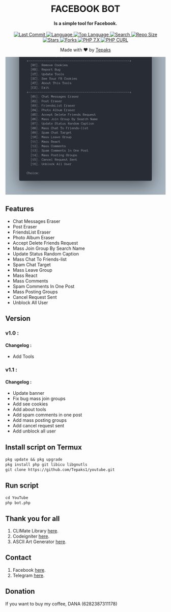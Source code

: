 <h1 align="center">
  FACEBOOK BOT
</h1>
<h4 align="center">
  Is a simple tool for Facebook.
</h4>
<div align="center">
  <a href="https://github.com/Tepaks1/youtube.git">
    <img alt="Last Commit" src="https://img.shields.io/github/last-commit/Tepaks1/youtube.svg"/>
  </a>
  <a href="https://github.com/Tepaks1/youtube.git">
    <img alt="Language" src="https://img.shields.io/github/languages/count/Tepaks1/youtube.svg"/>
  </a>
  <a href="https://github.com/Tepaks1/youtube.git">
    <img alt="Top Language" src="https://img.shields.io/github/languages/top/Tepaks1/youtube.svg"/>
  </a>
  <a href="https://github.com/Tepaks1/youtube.git">
    <img alt="Search" src="https://img.shields.io/github/search/Tepaks1/youtube/fb-bot.svg"/>
  </a>
  <a href="https://github.com/Tepaks1/youtube.git">
    <img alt="Repo Size" src="https://img.shields.io/github/repo-size/Tepaks1/youtube.svg"/>
  </a>
  <a href="https://github.com/Tepaks1/youtube.git">
    <img alt="Stars" src="https://img.shields.io/github/stars/Tepaks1/youtube.svg"/>
  </a>
  <a href="https://github.com/Tepaks1/youtube.git">
    <img alt="Forks" src="https://img.shields.io/github/forks/Tepaks1/youtube.svg"/>
  </a>
  <a href="https://github.com/Tepaks1/youtube.git">
    <img alt="PHP 7.X" src="https://img.shields.io/badge/PHP-7.X-success.svg"/>
  </a>
  <a href="https://github.com/Tepaks1/youtube.git">
    <img alt="PHP CURL" src="https://img.shields.io/badge/PHP%20CURL-ALL-success.svg"/>
  </a>
</div>
<p align="center">
  Made with ❤️ by <a href="https://github.com/Tepaks1/youtube.git">Tepaks</a>
</p>
<p align="center">
 <img src="https://github.com/Tepaks1/youtube/blob/master/images/menu.png" width="640" title="Menu" alt="Menu">
</p>


## Features
* Chat Messages Eraser
* Post Eraser
* FriendsList Eraser
* Photo Album Eraser
* Accept Delete Friends Request
* Mass Join Group By Search Name
* Update Status Random Caption
* Mass Chat To Friends-list
* Spam Chat Target
* Mass Leave Group
* Mass React
* Mass Comments
* Spam Comments In One Post
* Mass Posting Groups
* Cancel Request Sent
* Unblock All User

## Version
### v1.0 :
#### Changelog :
* Add Tools
### v1.1 :
#### Changelog :
* Update banner
* Fix bug mass join groups
* Add see cookies
* Add about tools
* Add spam comments in one post
* Add mass posting groups
* Add cancel request sent
* Add unblock all user

## Install script on Termux
```
pkg update && pkg upgrade
pkg install php git libicu libgnutls
git clone https://github.com/Tepaks1/youtube.git
```

## Run script
```
cd YouTube
php bot.php
```

## Thank you for all
1. CLIMate Library [here](https://climate.thephpleague.com/).
2. Codeigniter [here](https://codeigniter.com/).
3. ASCII Art Generator [here](https://www.asciiart.eu/).

## Contact
1. Facebook [here](https://www.facebook.com/dulahz).
2. Telegram [here](https://t.me/DulLah).

## Donation
If you want to buy my coffee, DANA (6282387311178)
